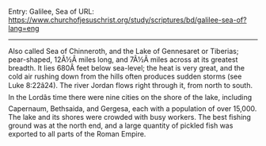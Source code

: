 Entry: Galilee, Sea of
URL: https://www.churchofjesuschrist.org/study/scriptures/bd/galilee-sea-of?lang=eng

---

Also called Sea of Chinneroth, and the Lake of Gennesaret or Tiberias; pear-shaped, 12Â½Â miles long, and 7Â½Â miles across at its greatest breadth. It lies 680Â feet below sea-level; the heat is very great, and the cold air rushing down from the hills often produces sudden storms (see Luke 8:22â24). The river Jordan flows right through it, from north to south. In the Lordâs time there were nine cities on the shore of the lake, including Capernaum, Bethsaida, and Gergesa, each with a population of over 15,000. The lake and its shores were crowded with busy workers. The best fishing ground was at the north end, and a large quantity of pickled fish was exported to all parts of the Roman Empire.
